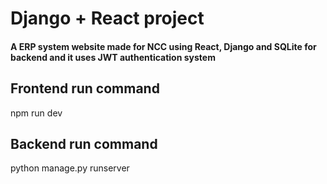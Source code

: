 # Django + React project

#### A ERP system website made for NCC using React, Django and SQLite for backend and it uses JWT authentication system 

## Frontend run command 
   npm run dev


## Backend run command
   python manage.py runserver
